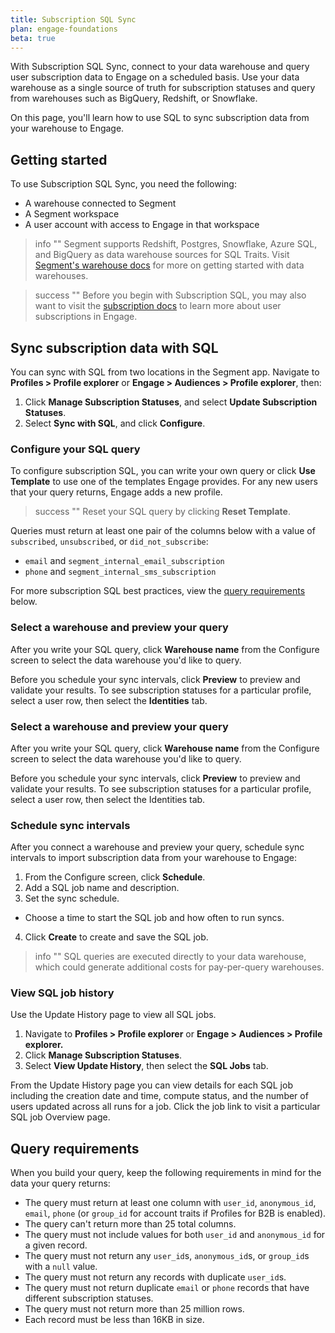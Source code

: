 ```yaml
---
title: Subscription SQL Sync
plan: engage-foundations
beta: true
---
```


With Subscription SQL Sync, connect to your data warehouse and query user subscription data to Engage on a scheduled basis. Use your data warehouse as a single source of truth for subscription statuses and query from warehouses such as BigQuery, Redshift, or Snowflake.

On this page, you'll learn how to use SQL to sync subscription data from your warehouse to Engage.

## Getting started

To use Subscription SQL Sync, you need the following:
- A warehouse connected to Segment
- A Segment workspace
- A user account with access to Engage in that workspace

> info ""
> Segment supports Redshift, Postgres, Snowflake, Azure SQL, and BigQuery as data warehouse sources for SQL Traits. Visit [Segment's warehouse docs](/docs/connections/storage/warehouses/) for more on getting started with data warehouses.  

> success ""
> Before you begin with Subscription SQL, you may also want to visit the [subscription docs](/docs/engage/user-subscriptions/) to learn more about user subscriptions in Engage.

## Sync subscription data with SQL

You can sync with SQL from two locations in the Segment app. Navigate to **Profiles > Profile explorer** or **Engage > Audiences > Profile explorer**, then:

1. Click **Manage Subscription Statuses**, and select **Update Subscription Statuses**.
2. Select **Sync with SQL**, and click **Configure**.

### Configure your SQL query

To configure subscription SQL, you can write your own query or click **Use Template** to use one of the templates Engage provides. For any new users that your query returns, Engage adds a new profile.

> success ""
> Reset your SQL query by clicking **Reset Template**.

Queries must return at least one pair of the columns below with a value of `subscribed`, `unsubscribed`, or `did_not_subscribe`:
- `email` and `segment_internal_email_subscription`
- `phone` and `segment_internal_sms_subscription`

For more subscription SQL best practices, view the [query requirements](#query-requirements) below.

### Select a warehouse and preview your query

After you write your SQL query, click **Warehouse name** from the Configure screen to select the data warehouse you'd like to query.

Before you schedule your sync intervals, click **Preview** to preview and validate your results. To see subscription statuses for a particular profile, select a user row, then select the **Identities** tab.

### Select a warehouse and preview your query
 
After you write your SQL query, click **Warehouse name** from the Configure screen to select the data warehouse you'd like to query.

Before you schedule your sync intervals, click **Preview** to preview and validate your results. To see subscription statuses for a particular profile, select a user row, then select the Identities tab.

### Schedule sync intervals

After you connect a warehouse and preview your query, schedule sync intervals to import subscription data from your warehouse to Engage:

1. From the Configure screen, click **Schedule**.
2. Add a SQL job name and description.
3. Set the sync schedule.
  - Choose a time to start the SQL job and how often to run syncs.
4. Click **Create** to create and save the SQL job.

> info ""
> SQL queries are executed directly to your data warehouse, which could generate additional costs for pay-per-query warehouses.

### View SQL job history

Use the Update History page to view all SQL jobs.

1. Navigate to **Profiles > Profile explorer** or **Engage > Audiences > Profile explorer.**
2. Click **Manage Subscription Statuses**.
3. Select **View Update History**, then select the **SQL Jobs** tab.

From the Update History page you can view details for each SQL job including the creation date and time, compute status, and the number of users updated across all runs for a job. Click the job link to visit a particular SQL job Overview page.

## Query requirements

When you build your query, keep the following requirements in mind for the data your query returns:

- The query must return at least one column with `user_id`, `anonymous_id`, `email`, `phone` (or `group_id` for account traits if Profiles for B2B is enabled).
- The query can't return more than 25 total columns.
- The query must not include values for both `user_id` and `anonymous_id` for a given record.
- The query must not return any `user_id`s, `anonymous_id`s, or `group_id`s with a `null` value.
- The query must not return any records with duplicate `user_id`s.
- The query must not return duplicate `email` or `phone` records that have different subscription statuses.
- The query must not return more than 25 million rows.
- Each record must be less than 16KB in size.
